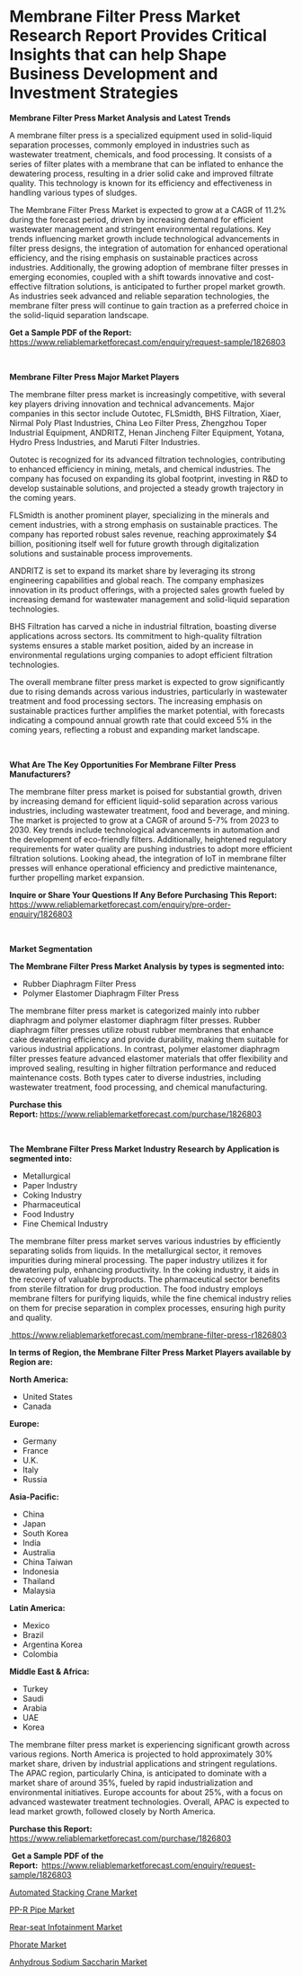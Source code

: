 <p><h1>Membrane Filter Press Market Research Report Provides Critical Insights that can help Shape Business Development and Investment Strategies</h1></p><p><strong>Membrane Filter Press Market Analysis and Latest Trends</strong></p>
<p><p>A membrane filter press is a specialized equipment used in solid-liquid separation processes, commonly employed in industries such as wastewater treatment, chemicals, and food processing. It consists of a series of filter plates with a membrane that can be inflated to enhance the dewatering process, resulting in a drier solid cake and improved filtrate quality. This technology is known for its efficiency and effectiveness in handling various types of sludges.</p><p>The Membrane Filter Press Market is expected to grow at a CAGR of 11.2% during the forecast period, driven by increasing demand for efficient wastewater management and stringent environmental regulations. Key trends influencing market growth include technological advancements in filter press designs, the integration of automation for enhanced operational efficiency, and the rising emphasis on sustainable practices across industries. Additionally, the growing adoption of membrane filter presses in emerging economies, coupled with a shift towards innovative and cost-effective filtration solutions, is anticipated to further propel market growth. As industries seek advanced and reliable separation technologies, the membrane filter press will continue to gain traction as a preferred choice in the solid-liquid separation landscape.</p></p>
<p><strong>Get a Sample PDF of the Report:&nbsp;</strong> <a href="https://www.reliablemarketforecast.com/enquiry/request-sample/1826803?utm_campaign=1134&utm_medium=2&utm_source=Github&utm_content=ia&utm_term=28022025&utm_id=membrane-filter-press">https://www.reliablemarketforecast.com/enquiry/request-sample/1826803</a></p>
<p>&nbsp;</p>
<p><strong>Membrane Filter Press Major Market Players</strong></p>
<p><p>The membrane filter press market is increasingly competitive, with several key players driving innovation and technical advancements. Major companies in this sector include Outotec, FLSmidth, BHS Filtration, Xiaer, Nirmal Poly Plast Industries, China Leo Filter Press, Zhengzhou Toper Industrial Equipment, ANDRITZ, Henan Jincheng Filter Equipment, Yotana, Hydro Press Industries, and Maruti Filter Industries.</p><p>Outotec is recognized for its advanced filtration technologies, contributing to enhanced efficiency in mining, metals, and chemical industries. The company has focused on expanding its global footprint, investing in R&D to develop sustainable solutions, and projected a steady growth trajectory in the coming years.</p><p>FLSmidth is another prominent player, specializing in the minerals and cement industries, with a strong emphasis on sustainable practices. The company has reported robust sales revenue, reaching approximately $4 billion, positioning itself well for future growth through digitalization solutions and sustainable process improvements.</p><p>ANDRITZ is set to expand its market share by leveraging its strong engineering capabilities and global reach. The company emphasizes innovation in its product offerings, with a projected sales growth fueled by increasing demand for wastewater management and solid-liquid separation technologies.</p><p>BHS Filtration has carved a niche in industrial filtration, boasting diverse applications across sectors. Its commitment to high-quality filtration systems ensures a stable market position, aided by an increase in environmental regulations urging companies to adopt efficient filtration technologies.</p><p>The overall membrane filter press market is expected to grow significantly due to rising demands across various industries, particularly in wastewater treatment and food processing sectors. The increasing emphasis on sustainable practices further amplifies the market potential, with forecasts indicating a compound annual growth rate that could exceed 5% in the coming years, reflecting a robust and expanding market landscape.</p></p>
<p>&nbsp;</p>
<p><strong>What Are The Key Opportunities For Membrane Filter Press Manufacturers?</strong></p>
<p><p>The membrane filter press market is poised for substantial growth, driven by increasing demand for efficient liquid-solid separation across various industries, including wastewater treatment, food and beverage, and mining. The market is projected to grow at a CAGR of around 5-7% from 2023 to 2030. Key trends include technological advancements in automation and the development of eco-friendly filters. Additionally, heightened regulatory requirements for water quality are pushing industries to adopt more efficient filtration solutions. Looking ahead, the integration of IoT in membrane filter presses will enhance operational efficiency and predictive maintenance, further propelling market expansion.</p></p>
<p><strong>Inquire or Share Your Questions If Any Before Purchasing This Report:</strong> <a href="https://www.reliablemarketforecast.com/enquiry/pre-order-enquiry/1826803?utm_campaign=1134&utm_medium=2&utm_source=Github&utm_content=ia&utm_term=28022025&utm_id=membrane-filter-press">https://www.reliablemarketforecast.com/enquiry/pre-order-enquiry/1826803</a></p>
<p>&nbsp;</p>
<p><strong>Market Segmentation</strong></p>
<p><strong>The Membrane Filter Press Market Analysis by types is segmented into:</strong></p>
<p><ul><li>Rubber Diaphragm Filter Press</li><li>Polymer Elastomer Diaphragm Filter Press</li></ul></p>
<p><p>The membrane filter press market is categorized mainly into rubber diaphragm and polymer elastomer diaphragm filter presses. Rubber diaphragm filter presses utilize robust rubber membranes that enhance cake dewatering efficiency and provide durability, making them suitable for various industrial applications. In contrast, polymer elastomer diaphragm filter presses feature advanced elastomer materials that offer flexibility and improved sealing, resulting in higher filtration performance and reduced maintenance costs. Both types cater to diverse industries, including wastewater treatment, food processing, and chemical manufacturing.</p></p>
<p><strong>Purchase this Report:&nbsp;</strong><a href="https://www.reliablemarketforecast.com/purchase/1826803?utm_campaign=1134&utm_medium=2&utm_source=Github&utm_content=ia&utm_term=28022025&utm_id=membrane-filter-press">https://www.reliablemarketforecast.com/purchase/1826803</a></p>
<p>&nbsp;</p>
<p><strong>The Membrane Filter Press Market Industry Research by Application is segmented into:</strong></p>
<p><ul><li>Metallurgical</li><li>Paper Industry</li><li>Coking Industry</li><li>Pharmaceutical</li><li>Food Industry</li><li>Fine Chemical Industry</li></ul></p>
<p><p>The membrane filter press market serves various industries by efficiently separating solids from liquids. In the metallurgical sector, it removes impurities during mineral processing. The paper industry utilizes it for dewatering pulp, enhancing productivity. In the coking industry, it aids in the recovery of valuable byproducts. The pharmaceutical sector benefits from sterile filtration for drug production. The food industry employs membrane filters for purifying liquids, while the fine chemical industry relies on them for precise separation in complex processes, ensuring high purity and quality.</p></p>
<p><a href="https://www.reliablemarketforecast.com/membrane-filter-press-r1826803?utm_campaign=1134&utm_medium=2&utm_source=Github&utm_content=ia&utm_term=28022025&utm_id=membrane-filter-press">&nbsp;https://www.reliablemarketforecast.com/membrane-filter-press-r1826803</a></p>
<p><strong>In terms of Region, the Membrane Filter Press Market Players available by Region are:</strong></p>
<p>
    <p> <strong> North America: </strong>
        <ul>
            <li>United States</li>
            <li>Canada</li>
        </ul>
        </p> 
    <p> <strong> Europe: </strong>
        <ul>
            <li>Germany</li>
            <li>France</li>
            <li>U.K.</li>
            <li>Italy</li>
            <li>Russia</li>
        </ul>
        </p> 
    <p> <strong> Asia-Pacific: </strong>
        <ul>
            <li>China</li>
            <li>Japan</li>
            <li>South Korea</li>
            <li>India</li>
            <li>Australia</li>
            <li>China Taiwan</li>
            <li>Indonesia</li>
            <li>Thailand</li>
            <li>Malaysia</li>
        </ul>
        </p> 
    <p> <strong> Latin America: </strong>
        <ul>
            <li>Mexico</li>
            <li>Brazil</li>
            <li>Argentina Korea</li>
            <li>Colombia</li>
        </ul>
        </p> 
    <p> <strong> Middle East & Africa: </strong>
        <ul>
            <li>Turkey</li>
            <li>Saudi</li>
            <li>Arabia</li>
            <li>UAE</li>
            <li>Korea</li>
        </ul>
    </p>
    </p>
<p><p>The membrane filter press market is experiencing significant growth across various regions. North America is projected to hold approximately 30% market share, driven by industrial applications and stringent regulations. The APAC region, particularly China, is anticipated to dominate with a market share of around 35%, fueled by rapid industrialization and environmental initiatives. Europe accounts for about 25%, with a focus on advanced wastewater treatment technologies. Overall, APAC is expected to lead market growth, followed closely by North America.</p></p>
<p><strong>Purchase this Report: </strong><a href="https://www.reliablemarketforecast.com/purchase/1826803?utm_campaign=1134&utm_medium=2&utm_source=Github&utm_content=ia&utm_term=28022025&utm_id=membrane-filter-press">https://www.reliablemarketforecast.com/purchase/1826803</a></p>
<p>&nbsp;<strong>Get a Sample PDF of the Report:&nbsp;&nbsp;</strong><a href="https://www.reliablemarketforecast.com/enquiry/request-sample/1826803?utm_campaign=1134&utm_medium=2&utm_source=Github&utm_content=ia&utm_term=28022025&utm_id=membrane-filter-press">https://www.reliablemarketforecast.com/enquiry/request-sample/1826803</a></p>
<p><strong></strong></p>
<p><p><a href="https://github.com/rubiogruis0p/Market-Research-Report-List-1/blob/main/automated-stacking-crane-market.md?utm_campaign=1134&utm_medium=2&utm_source=Github&utm_content=ia&utm_term=28022025&utm_id=membrane-filter-press">Automated Stacking Crane Market</a></p><p><a href="https://github.com/fulceclubbs2/Market-Research-Report-List-1/blob/main/pp-r-pipe-market.md?utm_campaign=1134&utm_medium=2&utm_source=Github&utm_content=ia&utm_term=28022025&utm_id=membrane-filter-press">PP-R Pipe Market</a></p><p><a href="https://github.com/kaniselway4c/Market-Research-Report-List-1/blob/main/rear-seat-infotainment-market.md?utm_campaign=1134&utm_medium=2&utm_source=Github&utm_content=ia&utm_term=28022025&utm_id=membrane-filter-press">Rear-seat Infotainment Market</a></p><p><a href="https://github.com/beitoionta73/Market-Research-Report-List-1/blob/main/phorate-market.md?utm_campaign=1134&utm_medium=2&utm_source=Github&utm_content=ia&utm_term=28022025&utm_id=membrane-filter-press">Phorate Market</a></p><p><a href="https://github.com/steegwajma22/Market-Research-Report-List-1/blob/main/anhydrous-sodium-saccharin-market.md?utm_campaign=1134&utm_medium=2&utm_source=Github&utm_content=ia&utm_term=28022025&utm_id=membrane-filter-press">Anhydrous Sodium Saccharin Market</a></p></p>